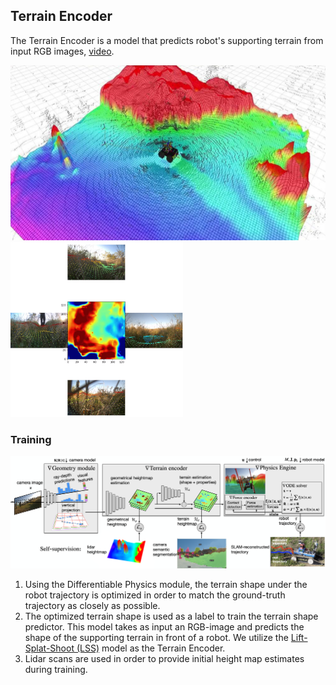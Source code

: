 ## Terrain Encoder

The Terrain Encoder is a model that predicts robot's supporting terrain from input RGB images,
[video](https://drive.google.com/file/d/17GtA_uLyQ2o3tHiBuhxenZ0En7SzLAad/view?usp=sharing).

<img src="imgs/hm_prediction_demo.png" height="280"/> <img src="imgs/images_to_heightmap.png" height="280"/>

### Training

![](./imgs/architecture_v3.png)

1. Using the Differentiable Physics module, the terrain shape under the robot trajectory is optimized in order to match the ground-truth trajectory as closely as possible.
2. The optimized terrain shape is used as a label to train the terrain shape predictor. This model takes as input an RGB-image and predicts the shape of the supporting terrain in front of a robot.
We utilize the [Lift-Splat-Shoot (LSS)](https://github.com/nv-tlabs/lift-splat-shoot) model as the Terrain Encoder.
3. Lidar scans are used in order to provide initial height map estimates during training.
